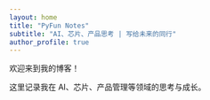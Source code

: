 ```yaml
---
layout: home
title: "PyFun Notes"
subtitle: "AI、芯片、产品思考 | 写给未来的同行"
author_profile: true
---
```


欢迎来到我的博客！

这里记录我在 AI、芯片、产品管理等领域的思考与成长。

<!-- 你可以在 _config.yml 或 _data/authors.yml 配置作者信息 --> 